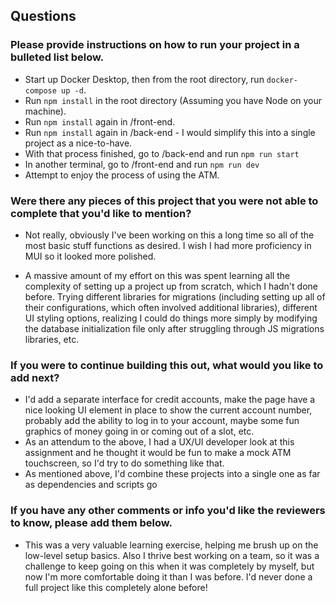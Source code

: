 ## Questions

### Please provide instructions on how to run your project in a bulleted list below.

- Start up Docker Desktop, then from the root directory, run `docker-compose up -d`.
- Run `npm install` in the root directory (Assuming you have Node on your machine).
- Run `npm install` again in /front-end.
- Run `npm install` again in /back-end - I would simplify this into a single project as a nice-to-have.
- With that process finished, go to /back-end and run `npm run start`
- In another terminal, go to /front-end and run `npm run dev`
- Attempt to enjoy the process of using the ATM.

### Were there any pieces of this project that you were not able to complete that you'd like to mention?

- Not really, obviously I've been working on this a long time so all of the most basic stuff functions as desired. I wish I had more proficiency in MUI so it looked more polished.

- A massive amount of my effort on this was spent learning all the complexity of setting up a project up from scratch, which I hadn't done before. Trying different libraries for migrations (including setting up all of their configurations, which often involved additional libraries), different UI styling options, realizing I could do things more simply by modifying the database initialization file only after struggling through JS migrations libraries, etc.

### If you were to continue building this out, what would you like to add next?

- I'd add a separate interface for credit accounts, make the page have a nice looking UI element in place to show the current account number, probably add the ability to log in to your account, maybe some fun graphics of money going in or coming out of a slot, etc.
- As an attendum to the above, I had a UX/UI developer look at this assignment and he thought it would be fun to make a mock ATM touchscreen, so I'd try to do something like that.
- As mentioned above, I'd combine these projects into a single one as far as dependencies and scripts go

### If you have any other comments or info you'd like the reviewers to know, please add them below.

- This was a very valuable learning exercise, helping me brush up on the low-level setup basics. Also I thrive best working on a team, so it was a challenge to keep going on this when it was completely by myself, but now I'm more comfortable doing it than I was before. I'd never done a full project like this completely alone before!
